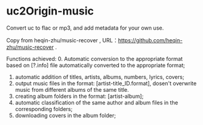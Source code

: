 # uc2Origin-music
Convert uc to flac or mp3, and add metadata for your own use.

Copy from heqin-zhu/music-recover , URL：https://github.com/heqin-zhu/music-recover .

Functions achieved:
0. Automatic conversion to the appropriate format based on [?.info] file automatically converted to the appropriate format;
1. automatic addition of titles, artists, albums, numbers, lyrics, covers;
2. output music files in the format: [artist-title_ID.format], dosen't overwrite music from different albums of the same title.
3. creating album folders in the format: [artist-album];
4. automatic classification of the same author and album files in the corresponding folders;
5. downloading covers in the album folder;
